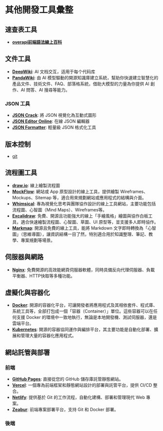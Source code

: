 # 其他開發工具彙整

## 速查表工具

- [**overapi前端語法線上百科**](https://overapi.com/)

## 文件工具
- [**DeepWiki**](https://deepwiki.com/): AI 文档交互，适用于每个代码库
- [**PandaWiki**](https://pandawiki.docs.baizhi.cloud/welcome): 由 AI 模型驅動的開源知識庫建立系統，幫助你快速建立智慧化的 產品文件、技術文件、FAQ、部落格系統，借助大模型的力量為你提供 AI 創作、AI 問答、AI 搜尋等能力。

### JSON 工具
- [**JSON Crack**](https://jsoncrack.com/): 將 JSON 視覺化為互動式圖形
- [**JSON Editor Online**](https://jsoneditoronline.org/): 在線 JSON 編輯器
- [**JSON Formatter**](https://jsonformatter.org/): 輕量級 JSON 格式化工具

## 版本控制
- [git](https://git-scm.com/)

## 流程圖工具
- [**draw.io**](https://www.drawio.com/): 線上繪製流程圖
- [**MockFlow**](https://mockflow.com/): 網站或 App 原型設計的線上工具，提供繪製 Wireframes、Mockups、Sitemap 等，適合用來規劃網站或應用程式的結構與介面。
- [**Whimsical**](https://whimsical.com/): 專為視覺化思考與團隊協作設計的線上工具網站，主要功能包括流程圖、心智圖（Mind Maps）、Wireframes等。
- [**Excalidraw**](https://excalidraw.com/): 免費、開源且功能強大的線上「手繪風格」繪圖與協作白板工具，適合快速繪製流程圖、心智圖、草圖、UI 原型等，並支援多人即時協作。
- [**Markmap**](https://markmap.js.org/): 開源且免費的線上工具，能將 Markdown 文字即時轉換為「心智圖」（思維導圖），讓資訊結構一目了然，特別適合用於知識整理、筆記、教學、專案規劃等場景。

## 伺服器與網路 
- [**Nginx**](https://nginx.org/en/docs/index.html): 免費開源的高效能網頁伺服器軟體，同時具備反向代理伺服器、負載平衡器、HTTP快取等多種功能。

## 虛擬化與容器化
- [**Docker**](https://www.docker.com/): 開源的容器化平台，可讓開發者將應用程式及其相依套件、程式庫、系統工具等，全部打包成一個「容器（Container）」單位。這些容器可以在任何支援 Docker 的環境中一致地執行，無論是本地開發機、測試伺服器，還是雲端平台。
- [**Kubernetes**](https://kubernetes.io/): 開源的容器協同運作與編排平台，其主要功能是自動化部署、擴展和管理大量的容器化應用程式。

## 網站託管與部署

### 前端
* [**GitHub Pages**](https://pages.github.com/): 直接從您的 GitHub 儲存庫託管靜態網站。
* [**Vercel**](https://vercel.com/): 一個專為前端框架和靜態網站設計的部署與託管平台，提供 CI/CD 整合。
* [**Netlify**](https://www.netlify.com/): 提供基於 Git 的工作流程，自動化建構、部署和管理現代 Web 專案。
* [**Zeabur**](https://zeabur.com/): 前端專案部署平台，支持 Git 和 Docker 部署。

### 後端

